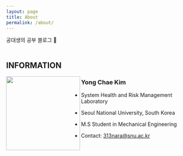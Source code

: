 ```yaml
---
layout: page
title: About
permalink: /about/
---
```


공대생의 공부 블로그 🌙<br><br>

## INFORMATION

<img src="https://user-images.githubusercontent.com/104422044/165870366-744de3fe-29cb-4a84-827a-ad82928a339f.png" align="left" style="width:200px; height:200px">

### Yong Chae Kim <br>

- System Health and Risk Management Laboratory

- Seoul National University, South Korea

- M.S Student in Mechanical Engineering

- Contact: 313nara@snu.ac.kr
